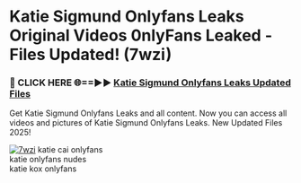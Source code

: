 # Katie Sigmund Onlyfans Leaks Original Videos 0nlyFans Leaked - Files Updated! (7wzi)

<h3>🔴 CLICK HERE 🌐==►► <a href="https://tinyurl.com/2jnfzry5" rel="nofollow">Katie Sigmund Onlyfans Leaks Updated Files</a></h3>

Get Katie Sigmund Onlyfans Leaks and all content. Now you can access all videos and pictures of Katie Sigmund Onlyfans Leaks. New Updated Files 2025!

[![7wzi](https://i.imgur.com/GyGTBgg.gif)](https://tinyurl.com/2jnfzry5)
katie cai onlyfans<br>
katie onlyfans nudes<br>
katie kox onlyfans